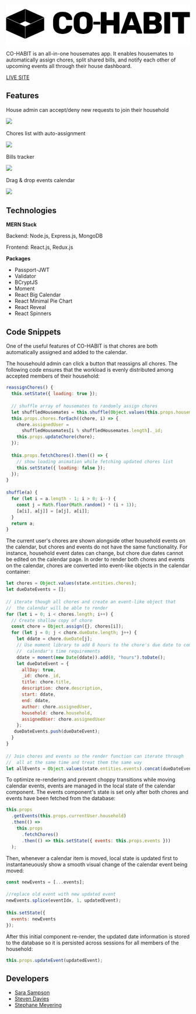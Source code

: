 ![](./frontend/public/logo.png)

CO-HABIT is an all-in-one housemates app. It enables housemates to automatically assign chores, split shared bills, and notify each other of upcoming events all through their house dashboard.

[LIVE SITE](http://cohabit.herokuapp.com/)

## Features

House admin can accept/deny new requests to join their household

![](https://media.giphy.com/media/YPOxhkALuGeTvQlFI0/giphy.gif)

Chores list with auto-assignment

![](https://media.giphy.com/media/XcdaYoxBH9kS2Kug1r/giphy.gif)

Bills tracker

![](https://media.giphy.com/media/L0NP9OSV0mbYBs5jz3/giphy.gif)

Drag & drop events calendar

![](https://media.giphy.com/media/f74j3Nef8l82LmGJB8/giphy.gif)


## Technologies

**MERN Stack**

Backend: Node.js, Express.js, MongoDB

Frontend: React.js, Redux.js

**Packages**

- Passport-JWT
- Validator
- BCryptJS
- Moment
- React Big Calendar
- React Minimal Pie Chart
- React Reveal
- React Spinners

## Code Snippets

One of the useful features of CO-HABIT is that chores are both automatically assigned and added to the calendar. 

The househould admin can click a button that reassigns all chores. The following code ensures that the workload is evenly distributed among accepted members of their household:

``` js
reassignChores() {
  this.setState({ loading: true });

  // shuffle array of housemates to randomly assign chores
  let shuffledHousemates = this.shuffle(Object.values(this.props.housemates));
  this.props.chores.forEach((chore, i) => {
    chore.assignedUser =
      shuffledHousemates[i % shuffledHousemates.length]._id;
    this.props.updateChore(chore);
  });

  this.props.fetchChores().then(() => {
    // show loading animation while fetching updated chores list
    this.setState({ loading: false });
  });
}

shuffle(a) {
  for (let i = a.length - 1; i > 0; i--) {
    const j = Math.floor(Math.random() * (i + 1));
    [a[i], a[j]] = [a[j], a[i]];
  }
  return a;
}
```

The current user's chores are shown alongside other household events on the calendar, but chores and events do not have the same functionality. For instance, household event dates can change, but chore due dates cannot be edited on the calendar page. In order to render both chores and events on the calendar, chores are converted into event-like objects in the calendar container:

```javascript
let chores = Object.values(state.entities.chores);
let dueDateEvents = [];

// iterate though all chores and create an event-like object that
//  the calendar will be able to render
for (let i = 0; i < chores.length; i++) {
  // Create shallow copy of chore
  const chore = Object.assign({}, chores[i]);
  for (let j = 0; j < chore.dueDate.length; j++) {
    let ddate = chore.dueDate[j];
    // Use moment library to add 8 hours to the chore's due date to comply with
    //  calendar's time requirements
    ddate = moment(new Date(ddate)).add(8, "hours").toDate();
    let dueDateEvent = {
      allDay: true,
      _id: chore._id,
      title: chore.title,
      description: chore.description,
      start: ddate,
      end: ddate,
      author: chore.assignedUser,
      household: chore.household,
      assignedUser: chore.assignedUser
    };
   dueDateEvents.push(dueDateEvent);
  }
}

// Join chores and events so the render function can iterate through
//  all at the same time and treat them the same way
let allEvents = Object.values(state.entities.events).concat(dueDateEvents);
```

To optimize re-rendering and prevent choppy transitions while moving calendar events, events are managed in the local state of the calendar component. The events component's state is set only after both chores and events have been fetched from the database:

```javascript
this.props
  .getEvents(this.props.currentUser.household)
  .then(() =>
    this.props
      .fetchChores()
      .then(() => this.setState({ events: this.props.events }))
  );
```

Then, whenever a calendar item is moved, local state is updated first to instantaneuously show a smooth visual change of the calendar event being moved:
```javascript
const newEvents = [...events];

//replace old event with new updated event
newEvents.splice(eventIdx, 1, updatedEvent);

this.setState({
  events: newEvents
});
```

After this initial component re-render, the updated date information is stored to the database so it is persisted across sessions for all members of the household:

```javascript
this.props.updateEvent(updatedEvent);
```

## Developers

* [Sara Sampson](https://github.com/sara-ls)
* [Steven Davies](https://github.com/s-davies)
* [Stephane Meyering](https://github.com/steph-meyering)

